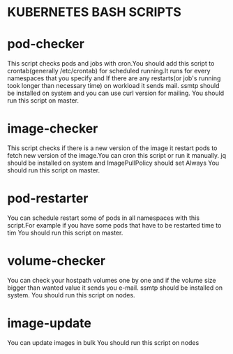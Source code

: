 # KUBERNETES BASH SCRIPTS

# pod-checker
This script checks pods and jobs with cron.You should add this script to crontab(generally /etc/crontab) for scheduled running.It runs for every namespaces that you specify and If there are any restarts(or job's running took longer than necessary time) on workload it sends mail.
ssmtp should be installed on system and you can use curl version for mailing.
You should run this script on master.

# image-checker
This script checks if there is a new version of the image it restart pods to fetch new version of the image.You can cron this script or run it manually.
jq should be installed on system and ImagePullPolicy should set Always
You should run this script on master.

# pod-restarter
You can schedule restart some of pods in all namespaces with this script.For example if you have some pods that have to be restarted time to tim
You should run this script on master.

# volume-checker
You can check your hostpath volumes one by one and if the volume size bigger than wanted value it sends you e-mail.
ssmtp should be installed on system.
You should run this script on nodes.

# image-update
You can update images in bulk
You should run this script on nodes
